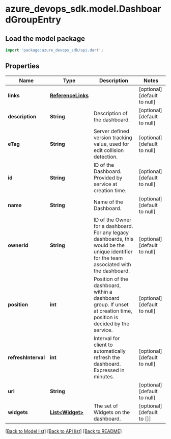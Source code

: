 # azure_devops_sdk.model.DashboardGroupEntry

## Load the model package
```dart
import 'package:azure_devops_sdk/api.dart';
```

## Properties
Name | Type | Description | Notes
------------ | ------------- | ------------- | -------------
**links** | [**ReferenceLinks**](ReferenceLinks.md) |  | [optional] [default to null]
**description** | **String** | Description of the dashboard. | [optional] [default to null]
**eTag** | **String** | Server defined version tracking value, used for edit collision detection. | [optional] [default to null]
**id** | **String** | ID of the Dashboard. Provided by service at creation time. | [optional] [default to null]
**name** | **String** | Name of the Dashboard. | [optional] [default to null]
**ownerId** | **String** | ID of the Owner for a dashboard. For any legacy dashboards, this would be the unique identifier for the team associated with the dashboard. | [optional] [default to null]
**position** | **int** | Position of the dashboard, within a dashboard group. If unset at creation time, position is decided by the service. | [optional] [default to null]
**refreshInterval** | **int** | Interval for client to automatically refresh the dashboard. Expressed in minutes. | [optional] [default to null]
**url** | **String** |  | [optional] [default to null]
**widgets** | [**List&lt;Widget&gt;**](Widget.md) | The set of Widgets on the dashboard. | [optional] [default to []]

[[Back to Model list]](../README.md#documentation-for-models) [[Back to API list]](../README.md#documentation-for-api-endpoints) [[Back to README]](../README.md)


